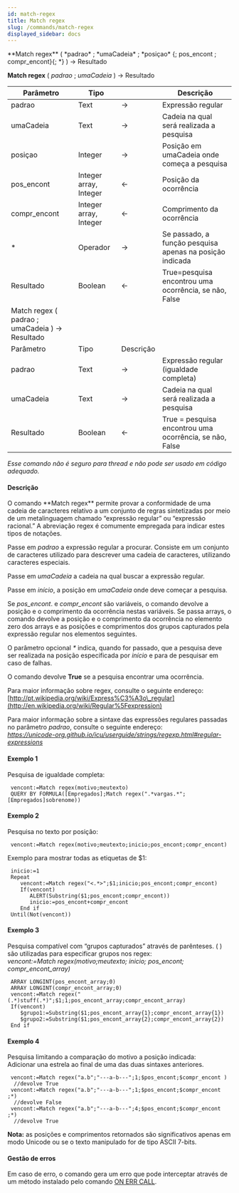 ```yaml
---
id: match-regex
title: Match regex
slug: /commands/match-regex
displayed_sidebar: docs
---
```


<!--REF #_command_.Match regex.Syntax-->**Match regex** ( *padrao* ; *umaCadeia* ; *posiçao* {; pos_encont ; compr_encont}{; *} ) -> Resultado <br/>
**Match regex** ( *padrao* ; *umaCadeia* ) -> Resultado<!-- END REF-->
<!--REF #_command_.Match regex.Params-->
| Parâmetro | Tipo |  | Descrição |
| --- | --- | --- | --- |
| padrao | Text | &#8594;  | Expressão regular |
| umaCadeia | Text | &#8594;  | Cadeia na qual será realizada a pesquisa |
| posiçao | Integer | &#8594;  | Posição em umaCadeia onde começa a pesquisa |
| pos_encont | Integer array, Integer | &#8592; | Posição da ocorrência |
| compr_encont | Integer array, Integer | &#8592; | Comprimento da ocorrência |
| * | Operador | &#8594;  | Se passado, a função pesquisa apenas na posição indicada |
| Resultado | Boolean | &#8592; | True=pesquisa encontrou uma ocorrência, se não, False |
| Match regex ( padrao ; umaCadeia ) -> Resultado |
| Parâmetro | Tipo | Descrição |
| padrao | Text | &#8594;  | Expressão regular (igualdade completa) |
| umaCadeia | Text | &#8594;  | Cadeia na qual será realizada a pesquisa |
| Resultado | Boolean | &#8592; | True = pesquisa encontrou uma ocorrência, se não, False |

<!-- END REF-->

*Esse comando não é seguro para thread e não pode ser usado em código adequado.*


#### Descrição 

<!--REF #_command_.Match regex.Summary-->O comando **Match regex** permite provar a conformidade de uma cadeia de caracteres relativo a um conjunto de regras sintetizadas por meio de um metalinguagem chamado “expressão regular” ou “expressão racional.<!-- END REF-->” A abreviação regex é comumente empregada para indicar estes tipos de notações.

Passe em *padrao* a expressão regular a procurar. Consiste em um conjunto de caracteres utilizado para descrever uma cadeia de caracteres, utilizando caracteres especiais.  
  
Passe em *umaCadeia* a cadeia na qual buscar a expressão regular.  
  
Passe em *início*, a posição em *umaCadeia* onde deve começar a pesquisa.  
  
Se *pos\_encont*. e *compr\_encont* são variáveis, o comando devolve a posição e o comprimento da ocorrência nestas variáveis. Se passa arrays, o comando devolve a posição e o comprimento da ocorrência no elemento zero dos arrays e as posições e comprimentos dos grupos capturados pela expressão regular nos elementos seguintes.  
  
O parâmetro opcional *\** indica, quando for passado, que a pesquisa deve ser realizada na posição especificada por *início* e para de pesquisar em caso de falhas.  
  
O comando devolve **True** se a pesquisa encontrar uma ocorrência.  
  
Para maior informação sobre regex, consulte o seguinte endereço:  
[http://pt.wikipedia.org/wiki/Express%C3%A3o\_regular](http://en.wikipedia.org/wiki/Regular%5Fexpression)

Para maior informação sobre a sintaxe das expressões regulares passadas no parâmetro *padrao*, consulte o seguinte endereço:  
*https://unicode-org.github.io/icu/userguide/strings/regexp.html#regular-expressions*

#### Exemplo 1 

Pesquisa de igualdade completa: 

```4d
 vencont:=Match regex(motivo;meutexto)
 QUERY BY FORMULA([Empregados];Match regex(".*vargas.*";[Empregados]sobrenome))
```

#### Exemplo 2 

Pesquisa no texto por posição: 

```4d
 vencont:=Match regex(motivo;meutexto;inicio;pos_encont;compr_encont)
```

Exemplo para mostrar todas as etiquetas de $1:

```4d
 inicio:=1
 Repeat
    vencont:=Match regex("<.*>";$1;inicio;pos_encont;compr_encont)
    If(vencont)
       ALERT(Substring($1;pos_encont;compr_encont))
       inicio:=pos_encont+compr_encont
    End if
 Until(Not(vencont))
```

#### Exemplo 3 

Pesquisa compatível com “grupos capturados” através de parênteses. ( ) são utilizadas para especificar grupos nos regex:    
*vencont:=Match regex(motivo;meutexto; inicio; pos\_encont; compr\_encont\_array)* 

```4d
 ARRAY LONGINT(pos_encont_array;0)
 ARRAY LONGINT(compr_encont_array;0)
 vencont:=Match regex("(.*)stuff(.*)";$1;1;pos_encont_array;compr_encont_array)
 If(vencont)
    $grupo1:=Substring($1;pos_encont_array{1};compr_encont_array{1})
    $grupo2:=Substring($1;pos_encont_array{2};compr_encont_array{2})
 End if
```

#### Exemplo 4 

Pesquisa limitando a comparação do motivo a posição indicada:  
Adicionar una estrela ao final de uma das duas sintaxes anteriores. 

```4d
 vencont:=Match regex("a.b";"---a-b---";1;$pos_encont;$compr_encont )
  //devolve True
 vencont:=Match regex("a.b";"---a-b---";1;$pos_encont;$compr_encont ;*)
  //devolve False
 vencont:=Match regex("a.b";"---a-b---";4;$pos_encont;$compr_encont ;*)
  //devolve True
```

**Nota:** as posições e comprimentos retornados são significativos apenas em modo Unicode ou se o texto manipulado for de tipo ASCII 7-bits.

#### Gestão de erros 

Em caso de erro, o comando gera um erro que pode interceptar através de um método instalado pelo comando [ON ERR CALL](on-err-call.md "ON ERR CALL").
